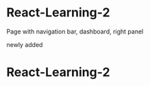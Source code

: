 # React-Learning-2
Page with navigation bar, dashboard, right panel 

newly added
# React-Learning-2
